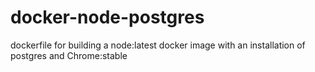 # docker-node-postgres
dockerfile for building a node:latest docker image with an installation of postgres and Chrome:stable

